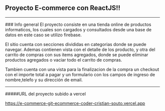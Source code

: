 ## Proyecto E-commerce con ReactJS!!
<hr>
### Info general
El proyecto consiste en una tienda online de productos informaticos, los cuales son cargados y consultados desde una base de datos en este caso se utilizo firebase.

El sitio cuenta con secciones divididas en categorias donde se puede navegar.
Ademas contienen vista con el detalle de los producto, y otra del carrito de compras con sus items agregados, donde se puede eliminar productos agregados o vaciar todo el carrito de compras. 

Tambien cuenta con una vista para la finalizacion de la compra un checkout con el importe total a pagar y un formulario con los campos de ingreso de nombre,telefo y su dirección de email.
<hr>
#####URL del proyecto subido a vercel 

https://e-commerce-git-ecommerce-coder-cristian-souto.vercel.app






